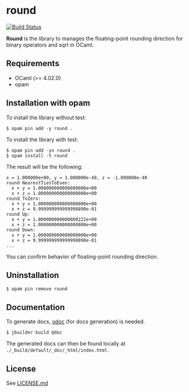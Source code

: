 # round

[![Build Status](https://travis-ci.org/tyabu12/ocaml-round.svg?branch=master)](https://travis-ci.org/tyabu12/ocaml-round)

**Round** is the library to manages the floating-point rounding direction for 
binary operators and sqrt in OCaml. 


## Requirements

- OCaml (>= 4.02.0)
- opam


## Installation with opam

To install the library without test:
```
$ opam pin add -y round .
```

To install the library with test:
```
$ opam pin add -yn round .
$ opam install -t round
```
The result will be the following:
```
x = 1.000000e+00, y = 1.000000e-40, z = -1.000000e-40
round NearestTiesToEven:
  x + y = 1.000000000000000000e+00
  x + z = 1.000000000000000000e+00
round ToZero:
  x + y = 1.000000000000000000e+00
  x + z = 9.999999999999998890e-01
round Up:
  x + y = 1.000000000000000222e+00
  x + z = 1.000000000000000000e+00
round Down:
  x + y = 1.000000000000000000e+00
  x + z = 9.999999999999998890e-01
...
```
You can confirm behavior of floating-point rounding direction.


## Uninstallation
```
$ opam pin remove round
```


## Documentation

To generate docs, [odoc](https://github.com/ocaml/odoc) (for docs generation) 
is needed.

```
$ jbuilder build @doc
```

The generated docs can then be found locally at
`./_build/default/_doc/_html/index.html`.


## License

See [LICENSE.md](LICENSE.md)
